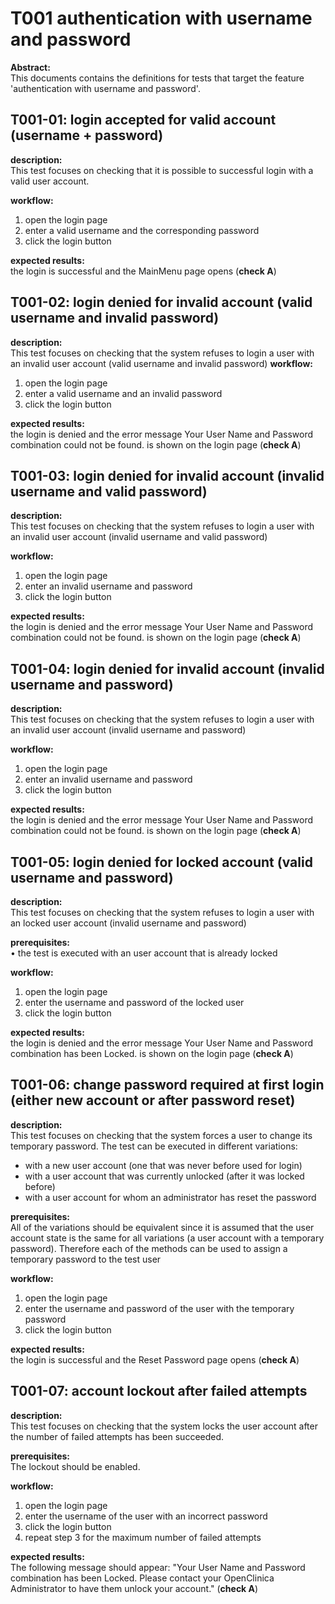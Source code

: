 # T001 authentication with username and password

**Abstract:**  
This documents contains the definitions for tests that target the feature 'authentication with username and password'.

## T001-01: login accepted for valid account (username + password)
**description:**  
This test focuses on checking that it is possible to successful login with a valid user account.

**workflow:**  
1. open the login page
1. enter a valid username and the corresponding password
1. click the login button

**expected results:**  
the login is successful and the MainMenu page opens (**check A**)

## T001-02: login denied for invalid account (valid username and invalid password)
**description:**  
This test focuses on checking that the system refuses to login a user with an invalid user account (valid username and invalid password)
**workflow:**  
1. open the login page
1. enter a valid username and an invalid password
1. click the login button

**expected results:**  
the login is denied and the error message Your User Name and Password combination could not be found. is shown on the login page (**check A**)
## T001-03: login denied for invalid account (invalid username and valid password)

**description:**  
This test focuses on checking that the system refuses to login a user with an invalid user account (invalid username and valid password)

**workflow:**  
1. open the login page
1. enter an invalid username and password
1. click the login button

**expected results:**  
the login is denied and the error message Your User Name and Password combination could not be found. is shown on the login page (**check A**)

## T001-04: login denied for invalid account (invalid username and password)

**description:**  
This test focuses on checking that the system refuses to login a user with an invalid user account (invalid username and password)

**workflow:**  
1. open the login page
1. enter an invalid username and password
1. click the login button

**expected results:**  
the login is denied and the error message Your User Name and Password combination could not be found. is shown on the login page (**check A**)
## T001-05: login denied for locked account (valid username and password)

**description:**  
This test focuses on checking that the system refuses to login a user with an locked user account (invalid username and password)

**prerequisites:**  
    • the test is executed with an user account that is already locked

**workflow:**  
1. open the login page
1. enter the username and password of the locked user
1. click the login button

**expected results:**  
the login is denied and the error message Your User Name and Password combination has been Locked. is shown on the login page (**check A**)
## T001-06: change password required at first login (either new account or after password reset)

**description:**  
This test focuses on checking that the system forces a user to change its temporary password. The test can be executed in different variations:
- with a new user account (one that was never before used for login)
- with a user account that was currently unlocked (after it was locked before)
- with a user account for whom an administrator has reset the password

**prerequisites:**  
All of the variations should be equivalent since it is assumed that the user account state is the same for all variations (a user account with a temporary password). Therefore each of the methods can be used to assign a temporary password to the test user

**workflow:**  
1. open the login page
1. enter the username and password of the user with the temporary password
1. click the login button

**expected results:**  
the login is successful and the Reset Password page opens (**check A**)

## T001-07: account lockout after failed attempts 

**description:**  
This test focuses on checking that the system locks the user account after the number of failed attempts has been succeeded.

**prerequisites:**  
The lockout should be enabled.

**workflow:**  
1. open the login page
1. enter the username of the user with an incorrect password 
1. click the login button
1. repeat step 3 for the maximum number of failed attempts  

**expected results:**  
The following message should appear:
"Your User Name and Password combination has been Locked. Please contact your OpenClinica Administrator to have them unlock your account." (**check A**)

